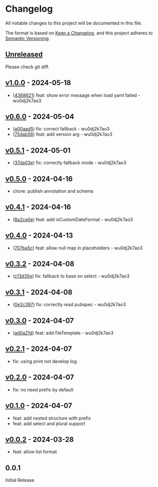# Changelog

All notable changes to this project will be documented in this file.

The format is based on [Keep a Changelog](https://keepachangelog.com/en/1.1.0/),
and this project adheres to [Semantic Versioning](https://semver.org/spec/v2.0.0.html).

## [Unreleased]

Please check git diff.

## [v1.0.0] - 2024-05-18

- ([4368621](https://github.com/evan361425/flutter-arb-glue/commit/4368621946bf42bdda53d84b7f0ad594072fbebd)) feat: show error message when load yaml failed - wu0dj2k7ao3

## [v0.6.0] - 2024-05-04

- ([a00aad5](https://github.com/evan361425/flutter-arb-glue/commit/a00aad526e534602819afd209d3e0f951cd012e8)) fix: correct fallback - wu0dj2k7ao3
- ([75dab56](https://github.com/evan361425/flutter-arb-glue/commit/75dab569e607f4757f854d859e163d7b0f2443b5)) feat: add version arg - wu0dj2k7ao3

## [v0.5.1] - 2024-05-01

- ([37da03e](https://github.com/evan361425/flutter-arb-glue/commit/37da03e66a9b402b97e53b2acb6cea448079d778)) fix: correctly fallback mode - wu0dj2k7ao3

## [v0.5.0] - 2024-04-16

- chore: publish annotation and schema

## [v0.4.1] - 2024-04-16

- ([8a2ca0e](https://github.com/evan361425/flutter-arb-glue/commit/8a2ca0e5752987cbd33338d86864c834feb84021)) feat: add isCustomDateFormat - wu0dj2k7ao3

## [v0.4.0] - 2024-04-13

- ([707ba5c](https://github.com/evan361425/flutter-arb-glue/commit/707ba5ce248f28f9d61e8daa303c141527b94137)) feat: allow null map in placeholders - wu0dj2k7ao3

## [v0.3.2] - 2024-04-08

- ([c13d35e](https://github.com/evan361425/flutter-arb-glue/commit/c13d35e9f847de19fc37d638802c1a86c7f0f2a9)) fix: fallback to base on select - wu0dj2k7ao3

## [v0.3.1] - 2024-04-08

- ([0e2c397](https://github.com/evan361425/flutter-arb-glue/commit/0e2c3977bb159373b5c35f87f1f2b96e881b2939)) fix: correctly read pubspec - wu0dj2k7ao3

## [v0.3.0] - 2024-04-07

- ([ad0a21d](https://github.com/evan361425/flutter-arb-glue/commit/ad0a21ddd622c9020194d21ac3ef747bd10373f9)) feat: add fileTemplate - wu0dj2k7ao3

## [v0.2.1] - 2024-04-07

- fix: using print not develop log

## [v0.2.0] - 2024-04-07

- fix: no need prefix by default

## [v0.1.0] - 2024-04-07

- feat: add nested structure with prefix
- feat: add select and plural support

## [v0.0.2] - 2024-03-28

- feat: allow list format

## 0.0.1

Initial Release

[unreleased]: https://github.com/evan361425/flutter-arb-glue/compare/v1.0.0...HEAD
[v1.0.0]: https://github.com/evan361425/flutter-arb-glue/compare/v0.6.0...v1.0.0
[v0.6.0]: https://github.com/evan361425/flutter-arb-glue/compare/v0.5.1...v0.6.0
[v0.5.1]: https://github.com/evan361425/flutter-arb-glue/compare/v0.5.0...v0.5.1
[v0.5.0]: https://github.com/evan361425/flutter-arb-glue/compare/v0.4.1...v0.5.0
[v0.4.1]: https://github.com/evan361425/flutter-arb-glue/compare/v0.4.0...v0.4.1
[v0.4.0]: https://github.com/evan361425/flutter-arb-glue/compare/v0.3.2...v0.4.0
[v0.3.2]: https://github.com/evan361425/flutter-arb-glue/compare/v0.3.1...v0.3.2
[v0.3.1]: https://github.com/evan361425/flutter-arb-glue/compare/v0.3.0...v0.3.1
[v0.3.0]: https://github.com/evan361425/flutter-arb-glue/compare/v0.2.1...v0.3.0
[v0.2.1]: https://github.com/evan361425/flutter-arb-glue/compare/v0.2.0...v0.2.1
[v0.2.0]: https://github.com/evan361425/flutter-arb-glue/compare/v0.1.0...v0.2.0
[v0.1.0]: https://github.com/evan361425/flutter-arb-glue/compare/v0.0.2...v0.1.0
[v0.0.2]: https://github.com/evan361425/flutter-arb-glue/commits/v0.0.2
